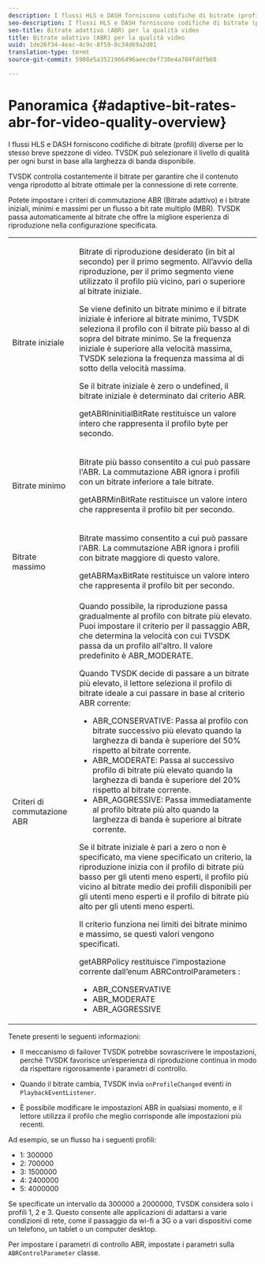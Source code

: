 ```yaml
---
description: I flussi HLS e DASH forniscono codifiche di bitrate (profili) diverse per lo stesso breve spezzone di video. TVSDK può selezionare il livello di qualità per ogni burst in base alla larghezza di banda disponibile.
seo-description: I flussi HLS e DASH forniscono codifiche di bitrate (profili) diverse per lo stesso breve spezzone di video. TVSDK può selezionare il livello di qualità per ogni burst in base alla larghezza di banda disponibile.
seo-title: Bitrate adattivo (ABR) per la qualità video
title: Bitrate adattivo (ABR) per la qualità video
uuid: 1de26f34-4eac-4c9c-8f59-8c34d69a2d01
translation-type: tm+mt
source-git-commit: 5908e5a3521966496aeec0ef730e4a704fddfb68

---
```



# Panoramica {#adaptive-bit-rates-abr-for-video-quality-overview}

I flussi HLS e DASH forniscono codifiche di bitrate (profili) diverse per lo stesso breve spezzone di video. TVSDK può selezionare il livello di qualità per ogni burst in base alla larghezza di banda disponibile.

TVSDK controlla costantemente il bitrate per garantire che il contenuto venga riprodotto al bitrate ottimale per la connessione di rete corrente.

Potete impostare i criteri di commutazione ABR (Bitrate adattivo) e i bitrate iniziali, minimi e massimi per un flusso a bit rate multiplo (MBR). TVSDK passa automaticamente al bitrate che offre la migliore esperienza di riproduzione nella configurazione specificata.

<table id="table_AF838E082235406AA359BF1C1A77F85F"> 
 <tbody> 
  <tr> 
   <td colname="col01"> Bitrate iniziale </td> 
   <td colname="col2"> <p>Bitrate di riproduzione desiderato (in bit al secondo) per il primo segmento. All’avvio della riproduzione, per il primo segmento viene utilizzato il profilo più vicino, pari o superiore al bitrate iniziale. </p> <p> Se viene definito un bitrate minimo e il bitrate iniziale è inferiore al bitrate minimo, TVSDK seleziona il profilo con il bitrate più basso al di sopra del bitrate minimo. Se la frequenza iniziale è superiore alla velocità massima, TVSDK seleziona la frequenza massima al di sotto della velocità massima. </p> <p>Se il bitrate iniziale è zero o undefined, il bitrate iniziale è determinato dal criterio ABR. </p> <p><span class="codeph"> getABRIninitialBitRate</span> restituisce un valore intero che rappresenta il profilo byte per secondo. </p> </td> 
  </tr> 
  <tr> 
   <td colname="col01"> Bitrate minimo </td> 
   <td colname="col2"> <p>Bitrate più basso consentito a cui può passare l'ABR. La commutazione ABR ignora i profili con un bitrate inferiore a tale bitrate. </p> <p><span class="codeph"> getABRMinBitRate</span> restituisce un valore intero che rappresenta il profilo bit per secondo. </p> </td> 
  </tr> 
  <tr> 
   <td colname="col01"> Bitrate massimo </td> 
   <td colname="col2"> <p>Bitrate massimo consentito a cui può passare l'ABR. La commutazione ABR ignora i profili con bitrate maggiore di questo valore. </p> <p><span class="codeph"> getABRMaxBitRate</span> restituisce un valore intero che rappresenta il profilo bit per secondo. </p> </td> 
  </tr> 
  <tr> 
   <td colname="col01"> Criteri di commutazione ABR </td> 
   <td colname="col2"> Quando possibile, la riproduzione passa gradualmente al profilo con bitrate più elevato. Puoi impostare il criterio per il passaggio ABR, che determina la velocità con cui TVSDK passa da un profilo all'altro. Il valore predefinito è <span class="codeph"> ABR_MODERATE</span>. <p>Quando TVSDK decide di passare a un bitrate più elevato, il lettore seleziona il profilo di bitrate ideale a cui passare in base al criterio ABR corrente: 
     <ul id="ul_AC9C99D84A3B4A8DBD1A05CC05DEE771"> 
      <li id="li_B79C0AA2CBFB42FF98A257CEC9C400BA"><span class="codeph"> ABR_CONSERVATIVE</span>: Passa al profilo con bitrate successivo più elevato quando la larghezza di banda è superiore del 50% rispetto al bitrate corrente. </li> 
      <li id="li_38CC3A95D8634F359D0F7C273D0108C0"><span class="codeph"> ABR_MODERATE</span>: Passa al successivo profilo di bitrate più elevato quando la larghezza di banda è superiore del 20% rispetto al bitrate corrente. </li> 
      <li id="li_E845C035420D4B3FB2B179F448F8CA85"><span class="codeph"> ABR_AGGRESSIVE</span>: Passa immediatamente al profilo bitrate più alto quando la larghezza di banda è superiore al bitrate corrente. </li> 
     </ul> </p> <p>Se il bitrate iniziale è pari a zero o non è specificato, ma viene specificato un criterio, la riproduzione inizia con il profilo di bitrate più basso per gli utenti meno esperti, il profilo più vicino al bitrate medio dei profili disponibili per gli utenti meno esperti e il profilo di bitrate più alto per gli utenti meno esperti. </p> <p>Il criterio funziona nei limiti dei bitrate minimo e massimo, se questi valori vengono specificati. </p> <p><span class="codeph"> getABRPolicy</span> restituisce l’impostazione corrente dall’enum <span class="codeph"> ABRControlParameters</span> : 
     <ul id="ul_bd4_5kb_cz"> 
      <li id="li_E7C118AF48994454B7B3C016913DE545"><span class="codeph"> ABR_CONSERVATIVE</span> </li> 
      <li id="li_0A90BB42786449629CE7DD3364B385EE"><span class="codeph"> ABR_MODERATE</span> </li> 
      <li id="li_AFEB9B2862F24A369CA90596184A2883"><span class="codeph"> ABR_AGGRESSIVE</span> </li> 
     </ul> </p> </td> 
  </tr> 
 </tbody> 
</table>

Tenete presenti le seguenti informazioni:

* Il meccanismo di failover TVSDK potrebbe sovrascrivere le impostazioni, perché TVSDK favorisce un’esperienza di riproduzione continua in modo da rispettare rigorosamente i parametri di controllo.
* Quando il bitrate cambia, TVSDK invia `onProfileChanged` eventi in `PlaybackEventListener`.

* È possibile modificare le impostazioni ABR in qualsiasi momento, e il lettore utilizza il profilo che meglio corrisponde alle impostazioni più recenti.

Ad esempio, se un flusso ha i seguenti profili:

* 1: 300000
* 2: 700000
* 3: 1500000
* 4: 2400000
* 5: 4000000

Se specificate un intervallo da 300000 a 2000000, TVSDK considera solo i profili 1, 2 e 3. Questo consente alle applicazioni di adattarsi a varie condizioni di rete, come il passaggio da wi-fi a 3G o a vari dispositivi come un telefono, un tablet o un computer desktop.

Per impostare i parametri di controllo ABR, impostate i parametri sulla `ABRControlParameter` classe.
